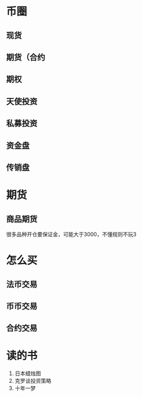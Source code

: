 # 币圈

## 现货

## 期货（合约

## 期权

## 天使投资

## 私募投资

## 资金盘

## 传销盘



# 期货

## 商品期货

很多品种开仓要保证金，可能大于3000，不懂规则不玩3

# 怎么买

## 法币交易

## 币币交易

## 合约交易

# 读的书

1. 日本蜡烛图
2. 克罗谈投资策略
3. 十年一梦